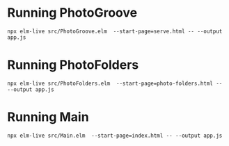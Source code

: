 # Running PhotoGroove

`npx elm-live src/PhotoGroove.elm  --start-page=serve.html -- --output app.js`

# Running PhotoFolders

`npx elm-live src/PhotoFolders.elm  --start-page=photo-folders.html -- --output app.js`

# Running Main
`npx elm-live src/Main.elm  --start-page=index.html -- --output app.js`
